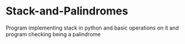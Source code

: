 # Stack-and-Palindromes
Program implementing stack in python and basic operations on it and program checking being a palindrome
